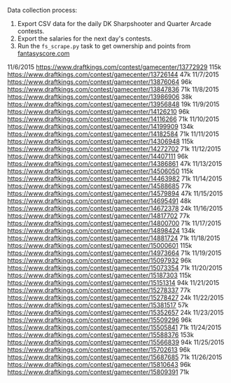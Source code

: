 Data collection process:
1. Export CSV data for the daily DK Sharpshooter and Quarter Arcade contests.
2. Export the salaries for the next day's contests.
3. Run the `fs_scrape.py` task to get ownership and points from [fantasyscore.com](http://fantasyscore.com/top-players/basketball)

11/6/2015
https://www.draftkings.com/contest/gamecenter/13772929 115k
https://www.draftkings.com/contest/gamecenter/13726144 47k
11/7/2015
https://www.draftkings.com/contest/gamecenter/13876064 96k
https://www.draftkings.com/contest/gamecenter/13847836 71k
11/8/2015
https://www.draftkings.com/contest/gamecenter/13986906 38k
https://www.draftkings.com/contest/gamecenter/13956848 19k
11/9/2015
https://www.draftkings.com/contest/gamecenter/14126210 96k
https://www.draftkings.com/contest/gamecenter/14116266 71k
11/10/2015
https://www.draftkings.com/contest/gamecenter/14199909 134k
https://www.draftkings.com/contest/gamecenter/14182584 71k
11/11/2015
https://www.draftkings.com/contest/gamecenter/14306948 115k
https://www.draftkings.com/contest/gamecenter/14272702 71k
11/12/2015
https://www.draftkings.com/contest/gamecenter/14407111 96k
https://www.draftkings.com/contest/gamecenter/14386861 47k
11/13/2015
https://www.draftkings.com/contest/gamecenter/14506050 115k
https://www.draftkings.com/contest/gamecenter/14463982 71k
11/14/2015
https://www.draftkings.com/contest/gamecenter/14588685 77k
https://www.draftkings.com/contest/gamecenter/14579894 47k
11/15/2015
https://www.draftkings.com/contest/gamecenter/14695491 48k
https://www.draftkings.com/contest/gamecenter/14672378 24k
11/16/2015
https://www.draftkings.com/contest/gamecenter/14817702 77k
https://www.draftkings.com/contest/gamecenter/14800700 71k
11/17/2015
https://www.draftkings.com/contest/gamecenter/14898424 134k
https://www.draftkings.com/contest/gamecenter/14881724 71k
11/18/2015
https://www.draftkings.com/contest/gamecenter/15000601 115k
https://www.draftkings.com/contest/gamecenter/14973664 71k
11/19/2015
https://www.draftkings.com/contest/gamecenter/15097932 96k
https://www.draftkings.com/contest/gamecenter/15073354 71k
11/20/2015
https://www.draftkings.com/contest/gamecenter/15187303 115k
https://www.draftkings.com/contest/gamecenter/15151314 94k
11/21/2015
https://www.draftkings.com/contest/gamecenter/15278337 77k
https://www.draftkings.com/contest/gamecenter/15278427 24k
11/22/2015
https://www.draftkings.com/contest/gamecenter/15381517 57k
https://www.draftkings.com/contest/gamecenter/15352657 24k
11/23/2015
https://www.draftkings.com/contest/gamecenter/15509296 96k
https://www.draftkings.com/contest/gamecenter/15505841 71k
11/24/2015
https://www.draftkings.com/contest/gamecenter/15588376 153k
https://www.draftkings.com/contest/gamecenter/15566839 94k
11/25/2015
https://www.draftkings.com/contest/gamecenter/15702613 96k
https://www.draftkings.com/contest/gamecenter/15687685 71k
11/26/2015
https://www.draftkings.com/contest/gamecenter/15810643 96k
https://www.draftkings.com/contest/gamecenter/15809391 71k
